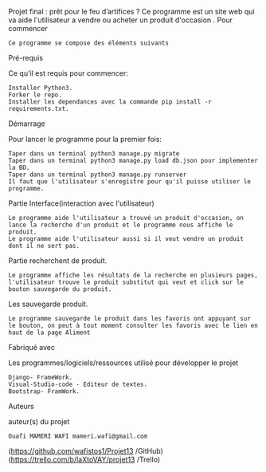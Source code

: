 Projet final : prêt pour le feu d’artifices ?
Ce programme est un site web qui va aide l'utilisateur a vendre ou acheter un produit d'occasion .
Pour commencer

    Ce programme se compose des éléments suivants

Pré-requis

Ce qu'il est requis pour commencer:

    Installer Python3.
    Forker le repo.
    Installer les dependances avec la commande pip install -r requirements.txt.

Démarrage

Pour lancer le programme pour la premier fois:

    Taper dans un terminal python3 manage.py migrate
    Taper dans un terminal python3 manage.py load db.json pour implementer la BD.
    Taper dans un terminal python3 manage.py runserver
    Il faut que l'utilisateur s'enregistre pour qu'il puisse utiliser le programme.

Partie Interface(interaction avec l'utilisateur)

    Le programme aide l'utilisateur a trouvé un produit d'occasion, on lance la recherche d'un produit et le programme nous affiche le produit.
    Le programme aide l'utilisateur aussi si il veut vendre un produit dont il ne sert pas.

Partie recherchent de produit.

    Le programme affiche les résultats de la recherche en plusieurs pages, l'utilisateur trouve le produit substitut qui veut et click sur le bouton sauvegarde du produit.

Les sauvegarde produit.

    Le programme sauvegarde le produit dans les favoris ont appuyant sur le bouton, on peut à tout moment consulter les favoris avec le lien en haut de la page Aliment

Fabriqué avec

Les programmes/logiciels/ressources utilisé pour développer le projet

    Django- FrameWork.
    Visual-Studio-code - Editeur de textes.
    Bootstrap- FramWork.

Auteurs

auteur(s) du projet

    Ouafi MAMERI WAFI mameri.wafi@gmail.com

(https://github.com/wafistos1/Projet13 /GitHub) (https://trello.com/b/laXtoVAY/projet13 /Trello)